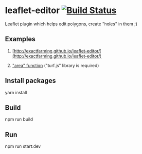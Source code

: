 # leaflet-editor [![Build Status](https://travis-ci.org/exactfarming/leaflet-editor.svg?branch=v1.0.0)](https://travis-ci.org/exactfarming/leaflet-editor)
Leaflet plugin which helps edit polygons, create "holes" in them ;)

## Examples
1) [http://exactfarming.github.io/leaflet-editor/](http://exactfarming.github.io/leaflet-editor/)

2) ["area" function](http://exactfarming.github.io/leaflet-editor/index-area) ("turf.js" library is required)

## Install packages
yarn install

## Build
npm run build

## Run
npm run start:dev